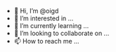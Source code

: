 - 👋 Hi, I’m @oigd
- 👀 I’m interested in ...
- 🌱 I’m currently learning ...
- 💞️ I’m looking to collaborate on ...
- 📫 How to reach me ...

<!---
oigd/oigd is a ✨ special ✨ repository because its `README.md` (this file) appears on your GitHub profile.
You can click the Preview link to take a look at your changes.
--->
